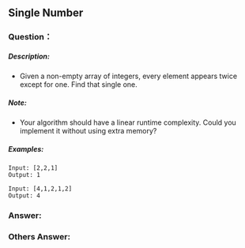 ## Single Number

### Question：

##### Description:
* Given a non-empty array of integers, every element appears twice except for one. Find that single one.

##### Note:
* Your algorithm should have a linear runtime complexity. Could you implement it without using extra memory?

##### Examples:
```
Input: [2,2,1]
Output: 1

Input: [4,1,2,1,2]
Output: 4
```

### Answer:

### Others Answer: